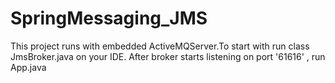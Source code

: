 # SpringMessaging_JMS

This project runs with embedded ActiveMQServer.To start with run class JmsBroker.java on your IDE.
After broker starts listening on port '61616' , run App.java
